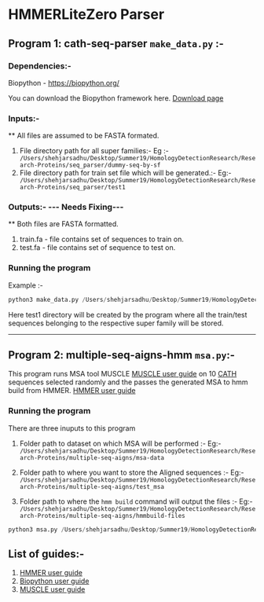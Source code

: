 # HMMERLiteZero Parser
## Program 1: cath-seq-parser ``` make_data.py ``` :-
### Dependencies:- 

  Biopython - https://biopython.org/
  
  You can download the Biopython framework here.
  [Download page](http://biopython.org/DIST/docs/install/Installation.pdf)


### Inputs:-

** All files are assumed to be FASTA formated.

  1. File directory path for all super families:- Eg :-
  ``` /Users/shehjarsadhu/Desktop/Summer19/HomologyDetectionResearch/Research-Proteins/seq_parser/dummy-seq-by-sf```
  2. File directory path for train set file which will be generated.:- Eg:-
``` /Users/shehjarsadhu/Desktop/Summer19/HomologyDetectionResearch/Research-Proteins/seq_parser/test1```

### Outputs:- --- Needs Fixing---
  ** Both files are FASTA formatted.
  
  1. train.fa - file contains set of sequences to train on.
  2. test.fa - file contains set of sequence to test on.
### Running the program

Example :- 

``` python
python3 make_data.py /Users/shehjarsadhu/Desktop/Summer19/HomologyDetectionResearch/Research-Proteins/seq_parser/dummy-seq-by-sf /Users/shehjarsadhu/Desktop/Summer19/HomologyDetectionResearch/Research-Proteins/seq_parser/test1 
```

Here test1 directory will be created by the program where all the train/test sequences belonging to the respective super family will be stored. 

***

## Program 2: multiple-seq-aigns-hmm ``` msa.py ```:-

This program runs MSA tool MUSCLE   [MUSCLE user guide](http://www.drive5.com/muscle/muscle_userguide3.8.pdf) on 10 [CATH](http://www.cathdb.info/) sequences selected randomly and the passes the generated MSA to hmm build from 
HMMER. [HMMER user guide](http://eddylab.org/software/hmmer3/3.1b2/Userguide.pdf) 

### Running the program

There are three inuputs to this program

1. Folder path to dataset on which MSA will be performed :- Eg:- ```/Users/shehjarsadhu/Desktop/Summer19/HomologyDetectionResearch/Research-Proteins/multiple-seq-aigns/msa-data```

2. Folder path to where you want to store the Aligned sequences :- Eg:-
```/Users/shehjarsadhu/Desktop/Summer19/HomologyDetectionResearch/Research-Proteins/multiple-seq-aigns/test_msa```

3. Folder path to where the ```hmm build``` command will output the files :- Eg:-
```/Users/shehjarsadhu/Desktop/Summer19/HomologyDetectionResearch/Research-Proteins/multiple-seq-aigns/hmmbuild-files```


```python
python3 msa.py /Users/shehjarsadhu/Desktop/Summer19/HomologyDetectionResearch/Research-Proteins/multiple-seq-aigns/msa-data /Users/shehjarsadhu/Desktop/Summer19/HomologyDetectionResearch/Research-Proteins/multiple-seq-aigns/test_msa /Users/shehjarsadhu/Desktop/Summer19/HomologyDetectionResearch/Research-Proteins/multiple-seq-aigns/hmmbuild-files
```

## List of guides:-

1. [HMMER user guide](http://eddylab.org/software/hmmer3/3.1b2/Userguide.pdf)
2. [Biopython user guide](http://biopython.org/DIST/docs/tutorial/Tutorial.pdf)
3. [MUSCLE user guide](http://www.drive5.com/muscle/muscle_userguide3.8.pdf)

